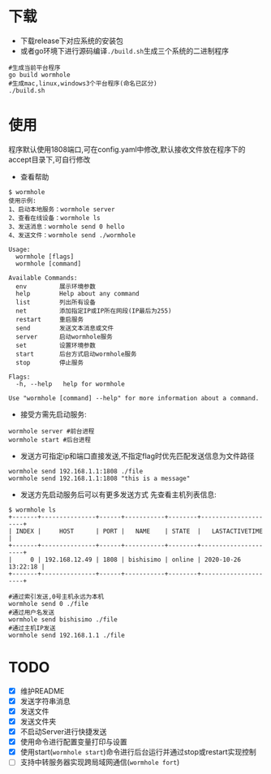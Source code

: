 # 下载
- 下载release下对应系统的安装包
- 或者go环境下进行源码编译`./build.sh`生成三个系统的二进制程序
```shell script
#生成当前平台程序
go build wormhole
#生成mac,linux,windows3个平台程序(命名已区分)
./build.sh
```
# 使用
程序默认使用1808端口,可在config.yaml中修改,默认接收文件放在程序下的accept目录下,可自行修改
- 查看帮助
```shell script
$ wormhole
使用示例: 
1、启动本地服务：wormhole server 
2、查看在线设备：wormhole ls
3、发送消息：wormhole send 0 hello
4、发送文件：wormhole send ./wormhole

Usage:
  wormhole [flags]
  wormhole [command]

Available Commands:
  env         展示环境参数
  help        Help about any command
  list        列出所有设备
  net         添加指定IP或IP所在网段(IP最后为255)
  restart     重启服务
  send        发送文本消息或文件
  server      启动wormhole服务
  set         设置环境参数
  start       后台方式启动wormhole服务
  stop        停止服务

Flags:
  -h, --help   help for wormhole

Use "wormhole [command] --help" for more information about a command.
```

- 接受方需先启动服务:
```shell script
wormhole server #前台进程
wormhole start #后台进程
```
- 发送方可指定ip和端口直接发送,不指定flag时优先匹配发送信息为文件路径
```shell script
wormhole send 192.168.1.1:1808 ./file
wormhole send 192.168.1.1:1808 "this is a message"
```
- 发送方先启动服务后可以有更多发送方式
先查看主机列表信息:
```shell script
$ wormhole ls
+-------+---------------+------+-----------+--------+---------------------+
| INDEX |     HOST      | PORT |   NAME    | STATE  |   LASTACTIVETIME    |
+-------+---------------+------+-----------+--------+---------------------+
|     0 | 192.168.12.49 | 1808 | bishisimo | online | 2020-10-26 13:22:18 |
+-------+---------------+------+-----------+--------+---------------------+
```
```shell script
#通过索引发送,0号主机永远为本机
wormhole send 0 ./file
#通过用户名发送
wormhole send bishisimo ./file
#通过主机IP发送
wormhole send 192.168.1.1 ./file
```

# TODO
- [x] 维护README
- [x] 发送字符串消息
- [x] 发送文件
- [x] 发送文件夹
- [x] 不启动Server进行快捷发送
- [x] 使用命令进行配置变量打印与设置
- [x] 使用start(`wormhole start`)命令进行后台运行并通过stop或restart实现控制
- [ ] 支持中转服务器实现跨局域网通信(`wormhole fort`)
